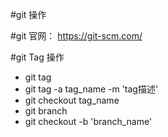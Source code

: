 #git 操作

#git 官网： https://git-scm.com/

#git Tag 操作
- git tag
- git tag -a tag_name -m 'tag描述'
- git checkout tag_name
- git branch
- git checkout -b 'branch_name'